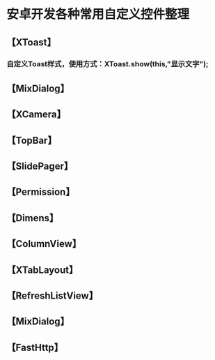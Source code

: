 # 安卓开发各种常用自定义控件整理

【XToast】
--
### 自定义Toast样式，使用方式：XToast.show(this,"显示文字");
【MixDialog】
----
【XCamera】
-
【TopBar】
-
【SlidePager】
-
【Permission】
-
【Dimens】
-
【ColumnView】
-
【XTabLayout】
-
【RefreshListView】
-
【MixDialog】
-
【FastHttp】
-